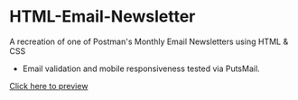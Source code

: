 # HTML-Email-Newsletter
A recreation of one of Postman's Monthly Email Newsletters using HTML &amp; CSS
* Email validation and mobile responsiveness tested via PutsMail.

[Click here to preview](https://melperez19.github.io/HTML-Email-Newsletter/)
